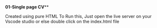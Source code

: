 **********01-Single page CV************

Created using pure HTML
To Run this, Just open the live server on your Vscode studio or else double click on the index.html file



